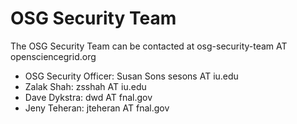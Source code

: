 # OSG Security Team

The OSG Security Team can be contacted at osg-security-team AT opensciencegrid.org

- OSG Security Officer: Susan Sons sesons AT iu.edu
- Zalak Shah: zsshah AT iu.edu
- Dave Dykstra: dwd AT fnal.gov
- Jeny Teheran: jteheran AT fnal.gov
